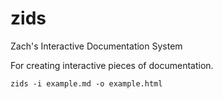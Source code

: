 # zids

Zach's Interactive Documentation System

For creating interactive pieces of documentation.

```
zids -i example.md -o example.html
```
